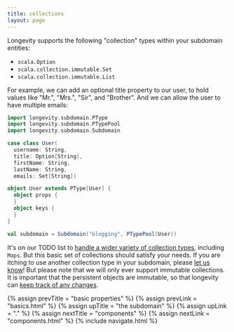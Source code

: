 ```yaml
---
title: collections
layout: page
---
```


Longevity supports the following "collection" types within your
subdomain entities:

- `scala.Option`
- `scala.collection.immutable.Set`
- `scala.collection.immutable.List`

For example, we can add an optional title property to our user, to
hold values like "Mr.", "Mrs.", "Sir", and "Brother". And we can allow
the user to have multiple emails:

```scala
import longevity.subdomain.PType
import longevity.subdomain.PTypePool
import longevity.subdomain.Subdomain

case class User(
  username: String,
  title: Option[String],
  firstName: String,
  lastName: String,
  emails: Set[String])

object User extends PType[User] {
  object props {
  }
  object keys {
  }
}

val subdomain = Subdomain("blogging", PTypePool(User))
```

It's on our TODO list to [handle a wider variety of collection
types](https://www.pivotaltracker.com/story/show/88571474), including
`Maps`. But this basic set of collections should satisfy your
needs. If you are itching to use another collection type in your
subdomain, please [let us
know](http://longevityframework.github.io/longevity/discussions.html)!
But please note that we will only ever support immutable
collections. It is important that the persistent objects are
immutable, so that longevity can [keep track of any
changes](../repo/persistent-state.html).

{% assign prevTitle = "basic properties" %}
{% assign prevLink  = "basics.html" %}
{% assign upTitle   = "the subdomain" %}
{% assign upLink    = "." %}
{% assign nextTitle = "components" %}
{% assign nextLink  = "components.html" %}
{% include navigate.html %}
